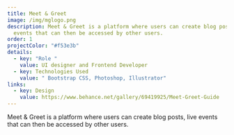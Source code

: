 ```yaml
---
title: Meet & Greet
image: /img/mglogo.png
description: Meet & Greet is a platform where users can create blog posts, live
  events that can then be accessed by other users.
order: 1
projectColor: "#f53e3b"
details:
  - key: "Role "
    value: UI designer and Frontend Developer
  - key: Technologies Used
    value: " Bootstrap CSS, Photoshop, Illustrator"
links:
  - key: Design
    value: https://www.behance.net/gallery/69419925/Meet-Greet-Guide
---
```

<!--StartFragment-->

Meet & Greet is a platform where users can create blog posts, live events that can then be accessed by other users.

<!--EndFragment-->